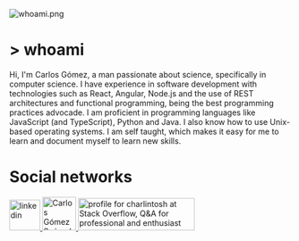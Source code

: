 
![whoami.png](https://res.cloudinary.com/charlintosh/image/upload/v1595185040/github/whoami_agbx5o.png)

# > whoami 
Hi, I'm Carlos Gómez, a man passionate about science, specifically in computer science. I have experience in software development with technologies such as React, Angular, Node.js and the use of REST architectures and functional programming, being the best programming practices advocade. I am proficient in programming languages ​​like JavaScript (and TypeScript), Python and Java. I also know how to use Unix-based operating systems. I am self taught, which makes it easy for me to learn and document myself to learn new skills.

# Social networks
<a href="https://www.linkedin.com/in/charlintosh">
<img src="https://res.cloudinary.com/charlintosh/image/upload/v1595191902/github/linkedin_rqn1tm.svg" alt="linkedin" height="55" width="55">
</a> <a href="https://dev.to/charlintosh">
<img src="https://d2fltix0v2e0sb.cloudfront.net/dev-badge.svg" alt="Carlos Gómez Suárez's DEV Profile" height="60" width="60">
</a> <a href="https://stackoverflow.com/users/11391999/charlintosh"><img src="https://stackoverflow.com/users/flair/11391999.png" width="208" height="58" alt="profile for charlintosh at Stack Overflow, Q&amp;A for professional and enthusiast programmers" title="profile for charlintosh at Stack Overflow, Q&amp;A for professional and enthusiast programmers"></a>
